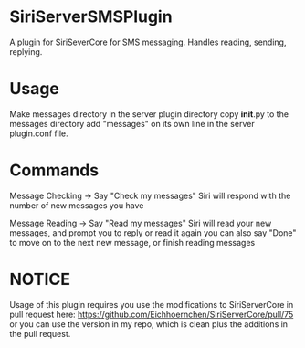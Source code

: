 SiriServerSMSPlugin
===================

A plugin for SiriSeverCore for SMS messaging. Handles reading, sending, replying.

Usage
=====

Make messages directory in the server plugin directory
copy __init__.py to the messages directory
add "messages" on its own line in the server plugin.conf file.

Commands
========

Message Checking -> Say "Check my messages"
	Siri will respond with the number of new messages you have

Message Reading -> Say "Read my messages"
	Siri will read your new messages, and prompt you to reply or read it again
	you can also say "Done" to move on to the next new message, or finish reading messages

NOTICE
=====

Usage of this plugin requires you use the modifications to SiriServerCore in pull request here: https://github.com/Eichhoernchen/SiriServerCore/pull/75
or you can use the version in my repo, which is clean plus the additions in the pull request.
